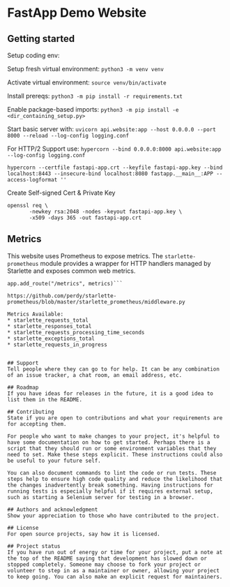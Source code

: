 # FastApp Demo Website

## Getting started

Setup coding env:

Setup fresh virtual environment:
`python3 -m venv venv`

Activate virtual environment:
`source venv/bin/activate`

Install prereqs:
`python3 -m pip install -r requirements.txt`

Enable package-based imports:
`python3 -m pip install -e <dir_containing_setup.py>`



Start basic server with:
`uvicorn api.website:app --host 0.0.0.0 --port 8000 --reload --log-config logging.conf`

For HTTP/2 Support use:
`hypercorn --bind 0.0.0.0:8000 api.website:app --log-config logging.conf`

`hypercorn --certfile fastapi-app.crt --keyfile fastapi-app.key --bind localhost:8443 --insecure-bind localhost:8080 fastapp.__main__:APP --access-logformat ''`

Create Self-signed Cert & Private Key

```
openssl req \
       -newkey rsa:2048 -nodes -keyout fastapi-app.key \
       -x509 -days 365 -out fastapi-app.crt
```

## Metrics
This website uses Prometheus to expose metrics. The `starlette-prometheus` module provides a wrapper for HTTP handlers managed by Starlette and exposes common web metrics.

```app.add_middleware(PrometheusMiddleware)
app.add_route("/metrics", metrics)```

https://github.com/perdy/starlette-prometheus/blob/master/starlette_prometheus/middleware.py

Metrics Available:
* starlette_requests_total
* starlette_responses_total
* starlette_requests_processing_time_seconds
* starlette_exceptions_total
* starlette_requests_in_progress


## Support
Tell people where they can go to for help. It can be any combination of an issue tracker, a chat room, an email address, etc.

## Roadmap
If you have ideas for releases in the future, it is a good idea to list them in the README.

## Contributing
State if you are open to contributions and what your requirements are for accepting them.

For people who want to make changes to your project, it's helpful to have some documentation on how to get started. Perhaps there is a script that they should run or some environment variables that they need to set. Make these steps explicit. These instructions could also be useful to your future self.

You can also document commands to lint the code or run tests. These steps help to ensure high code quality and reduce the likelihood that the changes inadvertently break something. Having instructions for running tests is especially helpful if it requires external setup, such as starting a Selenium server for testing in a browser.

## Authors and acknowledgment
Show your appreciation to those who have contributed to the project.

## License
For open source projects, say how it is licensed.

## Project status
If you have run out of energy or time for your project, put a note at the top of the README saying that development has slowed down or stopped completely. Someone may choose to fork your project or volunteer to step in as a maintainer or owner, allowing your project to keep going. You can also make an explicit request for maintainers.

